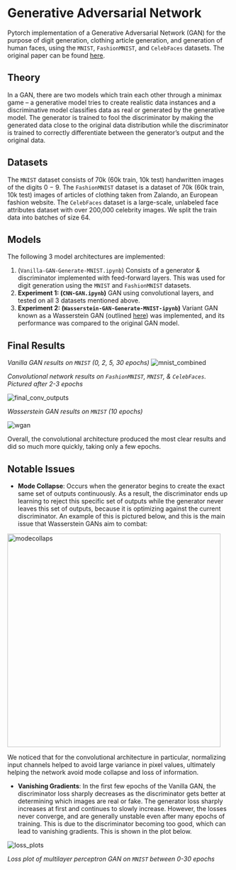 # Generative Adversarial Network
Pytorch implementation of a Generative Adversarial Network (GAN) for the purpose of digit generation, clothing article generation, and generation of human faces, using the `MNIST`, `FashionMNIST`, and `CelebFaces` datasets. The original paper can be found [here](https://arxiv.org/pdf/1406.2661.pdf).

## Theory

In a GAN, there are two models which train each other through a minimax game – a generative model tries to create realistic data instances and a discriminative model classifies data as real or generated by the generative model. The generator is trained to fool the discriminator by making the generated data close to the original data distribution while the discriminator is trained to correctly differentiate between the generator’s output and the original data. 

## Datasets

The `MNIST` dataset consists of 70k (60k train, 10k test) handwritten images of the digits 0 − 9. The `FashionMNIST` dataset is a dataset of 70k (60k train, 10k test)
images of articles of clothing taken from Zalando, an European fashion website. The `CelebFaces` dataset is a large-scale, unlabeled face attributes dataset with over 200,000 celebrity images. We split the train data into batches of size 64.

## Models

The following 3 model architectures are implemented:
1. (`Vanilla-GAN-Generate-MNIST.ipynb`) Consists of a generator & discriminator implemented with feed-forward layers. This was used for digit generation using the `MNIST` and `FashionMNIST` datasets. 
2. **Experiment 1: (`CNN-GAN.ipynb`)** GAN using convolutional layers, and tested on all 3 datasets mentioned above. 
3. **Experiment 2: (`Wasserstein-GAN-Generate-MNIST-ipynb`)** Variant GAN known as a Wasserstein GAN (outlined [here](https://arxiv.org/abs/1701.07875)) was implemented, and its performance was compared to the original GAN model. 

## Final Results

*Vanilla GAN results on `MNIST` (0, 2, 5, 30 epochs)*
![mnist_combined](https://user-images.githubusercontent.com/57304065/168959141-9dc007db-1efa-458a-925d-a1ad868ec70b.png)

*Convolutional network results on `FashionMNIST`, `MNIST`, & `CelebFaces`. Pictured after 2-3 epochs*

![final_conv_outputs](https://user-images.githubusercontent.com/57304065/168958877-afcac984-c42e-43f9-9937-60ee4c93eb48.png)

*Wasserstein GAN results on `MNIST` (10 epochs)*

![wgan](https://user-images.githubusercontent.com/57304065/168959095-e80da192-bf71-4b67-9854-7e4cda07c7ed.png)

Overall, the convolutional architecture produced the most clear results and did so much more quickly, taking only a few epochs.

## Notable Issues

* **Mode Collapse**: Occurs when the generator begins to create the exact same set of outputs continuously. As a result, the discriminator ends up learning to reject this specific set of outputs while the generator never leaves this set of outputs, because it is optimizing against the current discriminator. An example of this is pictured below, and this is the main issue that Wasserstein GANs aim to combat:

<img width="481" alt="modecollaps" src="https://user-images.githubusercontent.com/57304065/168959968-bc233067-675a-440e-a5c3-9d7e59766293.png">

We noticed that for the convolutional architecture in particular, normalizing input channels helped to avoid large variance in pixel values, ultimately helping the network avoid mode collapse and loss of information.

* **Vanishing Gradients**: In the first few epochs of the Vanilla GAN, the discriminator loss sharply decreases as the discriminator gets better at determining which
images are real or fake. The generator loss sharply increases at first and continues to slowly increase. However, the losses never converge, and are generally unstable even after many epochs of training. This is due to the discriminator becoming too good, which can lead to vanishing gradients. This is shown in the plot below.

![loss_plots](https://user-images.githubusercontent.com/57304065/168960532-08ddf9e3-e2da-4598-818c-258833850de0.png)

*Loss plot of multilayer perceptron GAN on `MNIST` between 0-30 epochs*
